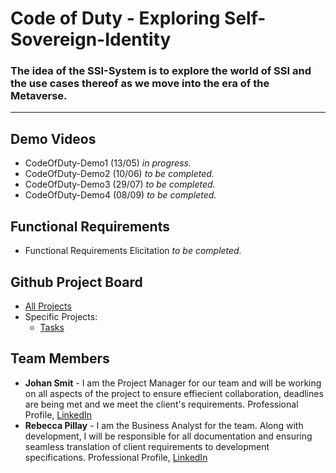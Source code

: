 ﻿# Code of Duty  - Exploring Self-Sovereign-Identity
### The idea of the SSI-System is to explore the world of SSI and the use cases thereof as we move into the era of the Metaverse.
---

## Demo Videos
* CodeOfDuty-Demo1 (13/05) <i> in progress. </i>
* CodeOfDuty-Demo2 (10/06) <i> to be completed. </i>
* CodeOfDuty-Demo3 (29/07) <i> to be completed. </i>
* CodeOfDuty-Demo4 (08/09) <i> to be completed. </i>

## Functional Requirements
* Functional Requirements Elicitation <i> to be completed. </i>

## Github Project Board
* [All Projects](https://github.com/COS301-SE-2022/Exploring-Self-Sovereign-Identity/projects)
* Specific Projects:
    * [Tasks](https://github.com/COS301-SE-2022/Exploring-Self-Sovereign-Identity/projects/1)

## Team Members
*  <b>Johan Smit</b> - I am the Project Manager for our team and will be working on all aspects of the project to ensure effiecient collaboration, deadlines are being met and we meet the client's requirements. Professional Profile, [LinkedIn](https://www.linkedin.com/in/johan-smit-2aa294157)
*  <b>Rebecca Pillay</b> - I am the Business Analyst for the team. Along with development, I will be responsible for all documentation and ensuring seamless translation of client requirements to development specifications. Professional Profile, [LinkedIn](https://www.linkedin.com/in/rebecca-p-48b236118)
